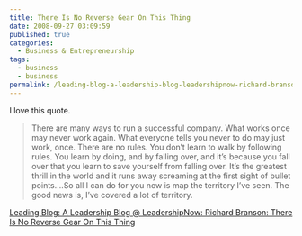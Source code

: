 ```yaml
---
title: There Is No Reverse Gear On This Thing
date: 2008-09-27 03:09:59
published: true
categories:
  - Business & Entrepreneurship
tags:
  - business
  - business
permalink: /leading-blog-a-leadership-blog-leadershipnow-richard-branson-there-is-no-reverse-gear-on-this-thing/
---
```

I love this quote.

>There are many ways to run a successful company. What works once may never work again. What everyone tells you never to do may just work, once. There are no rules. You don’t learn to walk by following rules. You learn by doing, and by falling over, and it’s because you fall over that you learn to save yourself from falling over. It’s the greatest thrill in the world and it runs away screaming at the first sight of bullet points….So all I can do for you now is map the territory I’ve seen. The good news is, I’ve covered a lot of territory.

[Leading Blog: A Leadership Blog @ LeadershipNow: Richard Branson: There Is No Reverse Gear On This Thing](http://www.leadershipnow.com/leadingblog/2008/09/richard_branson_there_is_no_re.html)